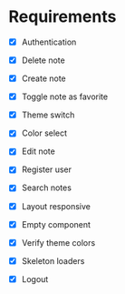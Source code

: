 # Requirements

- [x] Authentication
- [x] Delete note
- [x] Create note
- [x] Toggle note as favorite
- [x] Theme switch
- [X] Color select
- [x] Edit note
- [x] Register user
- [x] Search notes
- [x] Layout responsive
- [x] Empty component
- [x] Verify theme colors
- [x] Skeleton loaders
- [x] Logout

